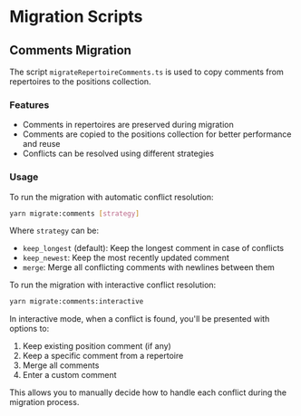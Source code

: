 # Migration Scripts

## Comments Migration

The script `migrateRepertoireComments.ts` is used to copy comments from repertoires to the positions collection.

### Features

- Comments in repertoires are preserved during migration
- Comments are copied to the positions collection for better performance and reuse
- Conflicts can be resolved using different strategies

### Usage

To run the migration with automatic conflict resolution:

```bash
yarn migrate:comments [strategy]
```

Where `strategy` can be:

- `keep_longest` (default): Keep the longest comment in case of conflicts
- `keep_newest`: Keep the most recently updated comment
- `merge`: Merge all conflicting comments with newlines between them

To run the migration with interactive conflict resolution:

```bash
yarn migrate:comments:interactive
```

In interactive mode, when a conflict is found, you'll be presented with options to:

1. Keep existing position comment (if any)
2. Keep a specific comment from a repertoire
3. Merge all comments
4. Enter a custom comment

This allows you to manually decide how to handle each conflict during the migration process.

